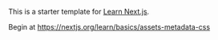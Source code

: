 This is a starter template for [Learn Next.js](https://nextjs.org/learn).

Begin at
<https://nextjs.org/learn/basics/assets-metadata-css>